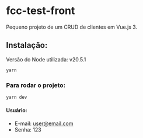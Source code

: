 # fcc-test-front

Pequeno projeto de um CRUD de clientes em Vue.js 3.

## Instalação:

Versão do Node utilizada: v20.5.1

```sh
yarn
```

### Para rodar o projeto:

```sh
yarn dev
```

#### Usuário:

- E-mail: user@email.com
- Senha: 123
